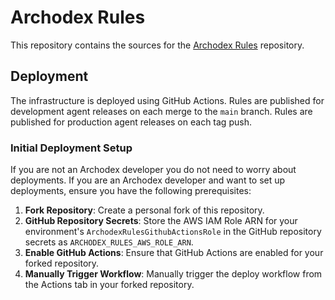 # Archodex Rules

This repository contains the sources for the [Archodex Rules](https://archodex.com/docs/rulesets) repository.

## Deployment

The infrastructure is deployed using GitHub Actions. Rules are published for development agent releases on each merge to the `main` branch. Rules are published for production agent releases on each tag push.

### Initial Deployment Setup

If you are not an Archodex developer you do not need to worry about deployments. If you are an Archodex developer and want to set up deployments, ensure you have the following prerequisites:

1. **Fork Repository**: Create a personal fork of this repository.
2. **GitHub Repository Secrets**: Store the AWS IAM Role ARN for your environment's `ArchodexRulesGithubActionsRole` in the GitHub repository secrets as `ARCHODEX_RULES_AWS_ROLE_ARN`.
3. **Enable GitHub Actions**: Ensure that GitHub Actions are enabled for your forked repository.
4. **Manually Trigger Workflow**: Manually trigger the deploy workflow from the Actions tab in your forked repository.